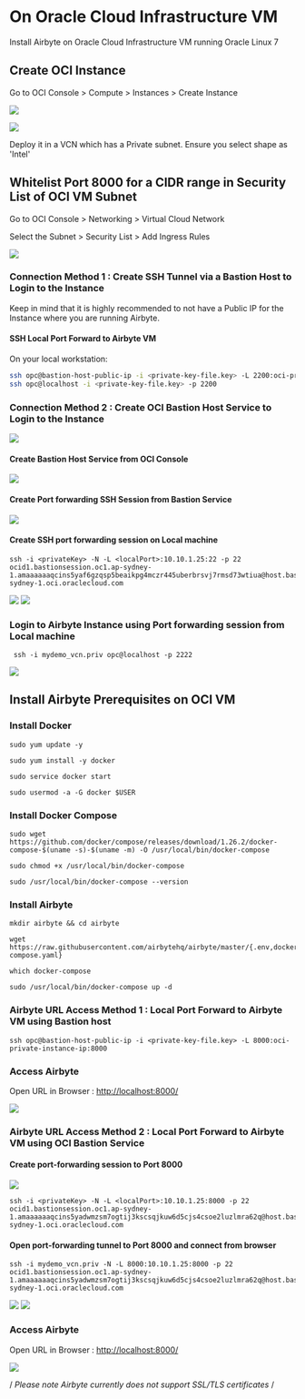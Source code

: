 # On Oracle Cloud Infrastructure VM

Install Airbyte on Oracle Cloud Infrastructure VM running Oracle Linux 7

## Create OCI Instance

Go to OCI Console > Compute > Instances > Create Instance

![](../.gitbook/assets/OCIScreen1.png)

![](../.gitbook/assets/OCIScreen2.png)

Deploy it in a VCN which has a Private subnet. Ensure you select shape as 'Intel'

## Whitelist Port 8000 for a CIDR range in Security List of OCI VM Subnet

Go to OCI Console > Networking > Virtual Cloud Network

Select the Subnet > Security List > Add Ingress Rules

![](../.gitbook/assets/OCIScreen3.png)

### Connection Method 1 : Create SSH Tunnel via a Bastion Host to Login to the Instance

Keep in mind that it is highly recommended to not have a Public IP for the Instance where you are running Airbyte.

#### SSH Local Port Forward to Airbyte VM

On your local workstation:

```bash
ssh opc@bastion-host-public-ip -i <private-key-file.key> -L 2200:oci-private-instance-ip:22
ssh opc@localhost -i <private-key-file.key> -p 2200
```

### Connection Method 2 : Create OCI Bastion Host Service to Login to the Instance

![](../.gitbook/assets/OCIScreen13.png)

#### Create Bastion Host Service from OCI Console

![](../.gitbook/assets/OCIScreen5.png)

#### Create Port forwarding SSH Session from Bastion Service

![](../.gitbook/assets/OCIScreen6.png)

#### Create SSH port forwarding session on Local machine

```
ssh -i <privateKey> -N -L <localPort>:10.10.1.25:22 -p 22 ocid1.bastionsession.oc1.ap-sydney-1.amaaaaaaqcins5yaf6gzqsp5beaikpg4mczr445uberbrsvj7rmsd73wtiua@host.bastion.ap-sydney-1.oci.oraclecloud.com
```

![](../.gitbook/assets/OCIScreen7.png) ![](../.gitbook/assets/OCIScreen8.png)

### Login to Airbyte Instance using Port forwarding session from Local machine

```
 ssh -i mydemo_vcn.priv opc@localhost -p 2222
```

![](../.gitbook/assets/OCIScreen9.png)

## Install Airbyte Prerequisites on OCI VM

### Install Docker

```
sudo yum update -y

sudo yum install -y docker

sudo service docker start

sudo usermod -a -G docker $USER
```

### Install Docker Compose

```
sudo wget https://github.com/docker/compose/releases/download/1.26.2/docker-compose-$(uname -s)-$(uname -m) -O /usr/local/bin/docker-compose

sudo chmod +x /usr/local/bin/docker-compose

sudo /usr/local/bin/docker-compose --version
```

### Install Airbyte

```
mkdir airbyte && cd airbyte

wget https://raw.githubusercontent.com/airbytehq/airbyte/master/{.env,docker-compose.yaml}

which docker-compose

sudo /usr/local/bin/docker-compose up -d
```

### Airbyte URL Access Method 1 : Local Port Forward to Airbyte VM using Bastion host

```
ssh opc@bastion-host-public-ip -i <private-key-file.key> -L 8000:oci-private-instance-ip:8000
```

### Access Airbyte

Open URL in Browser : [http://localhost:8000/](http://localhost:8000/)

![](../.gitbook/assets/OCIScreen4.png)

### Airbyte URL Access Method 2 : Local Port Forward to Airbyte VM using OCI Bastion Service

#### Create port-forwarding session to Port 8000

![](../.gitbook/assets/OCIScreen10.png)

```
ssh -i <privateKey> -N -L <localPort>:10.10.1.25:8000 -p 22 ocid1.bastionsession.oc1.ap-sydney-1.amaaaaaaqcins5yadwmzsm7ogtij3kscsqjkuw6d5cjs4csoe2luzlmra62q@host.bastion.ap-sydney-1.oci.oraclecloud.com
```

#### Open port-forwarding tunnel to Port 8000 and connect from browser

```
ssh -i mydemo_vcn.priv -N -L 8000:10.10.1.25:8000 -p 22 ocid1.bastionsession.oc1.ap-sydney-1.amaaaaaaqcins5yadwmzsm7ogtij3kscsqjkuw6d5cjs4csoe2luzlmra62q@host.bastion.ap-sydney-1.oci.oraclecloud.com
```

![](../.gitbook/assets/OCIScreen11.png) ![](../.gitbook/assets/OCIScreen12.png)

### Access Airbyte

Open URL in Browser : [http://localhost:8000/](http://localhost:8000/)

![](../.gitbook/assets/OCIScreen4.png)

/ _Please note Airbyte currently does not support SSL/TLS certificates_ /
